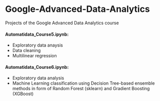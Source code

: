 # Google-Advanced-Data-Analytics
Projects of the Google Advanced Data Analytics course

#### Automatidata_Course5.ipynb:
 - Exploratory data anaysis
 - Data cleaning
 - Multilinear regression


#### Automatidata_Course6.ipynb:
 - Exploratory data analysis
 - Machine Learning classification using Decision Tree-based ensemble methods in form of Random Forest (sklearn) and Gradient Boosting (XGBoost)
